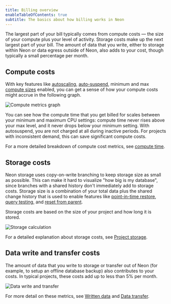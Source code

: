 ```yaml
---
title: Billing overview
enableTableOfContents: true
subtitle: The basics about how billing works in Neon
---
```


The largest part of your bill typically comes from compute costs &#8212; the size of your compute plus your level of activity. Storage costs make up the next largest part of your bill. The amount of data that you write, either to storage within Neon or data egress outside of Neon, also adds to your cost, though typically a small percentage per month.

## Compute costs
With key features like [autoscaling](/docs/guides/autoscaling-guide), [auto-suspend](/docs/guides/auto-suspend-guide), minimum and max [compute sizes](/docs/manage/endpoints#compute-size-and-autoscaling-configuration) enabled, you can get a sense of how your compute costs might accrue in the following graph.

![Compute metrics graph](/docs/introduction/compute-metrics2.png)

You can see how the compute time that you get billed for scales between your minimum and maximum CPU settings: compute time never rises above your max level, and it never drops below your minimum setting. With autosuspend, you are not charged at all during inactive periods. For projects with inconsistent demand, this can save significant compute costs.

For a more detailed breakdown of compute cost metrics, see [compute time](docs/introduction/billing#compute-time).

## Storage costs

Neon storage uses copy-on-write branching to keep storage size as small as possible. This can make it hard to visualize "how big is my database", since branches with a shared history don't immediately add to storage costs. Storage size is a combination of your total data plus the shared change history that is used to enable features like [point-in-time restore](/docs/introduction/point-in-time-restore), [query testing](/docs/guides/branching-test-queries), and [reset from parent](docs/manage/branches#reset-a-branch-from-parent).

Storage costs are based on the size of your project and how long it is stored.

![Storage calculation](/docs/introduction/storage_calc.jpg)

For a detailed explanation about storage costs, see [Project storage](/docs/introduction/billing#project-storage).

## Data write and transfer costs

The amount of data that you write to storage or transfer out of Neon (for example, to setup an offline database backup) also contributes to your costs. In typical projects, these costs add up to less than 5% per month.

![Data write and transfer](/docs/introduction/neon_boundary.jpg)

For more detail on these metrics, see [Written data](docs/introduction/billing#written-data) and [Data transfer](/docs/introduction/billing#data-transfer).
